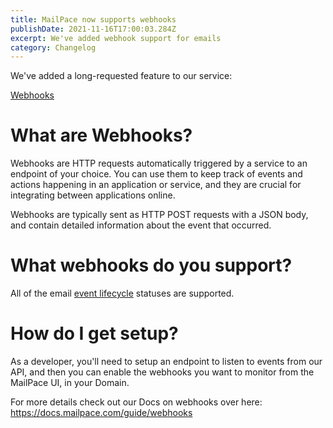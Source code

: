 ```yaml
---
title: MailPace now supports webhooks
publishDate: 2021-11-16T17:00:03.284Z
excerpt: We've added webhook support for emails
category: Changelog
---
```


We've added a long-requested feature to our service: 

[Webhooks](https://en.wikipedia.org/wiki/Webhook)

# What are Webhooks?

Webhooks are HTTP requests automatically triggered by a service to an endpoint of your choice. You can use them to keep track of events and actions happening in an application or service, and they are crucial for integrating between applications online.

Webhooks are typically sent as HTTP POST requests with a JSON body, and contain detailed information about the event that occurred.

# What webhooks do you support?

All of the email [event lifecycle](https://docs.mailpace.com/guide/lifecycle/) statuses are supported. 

# How do I get setup?

As a developer, you'll need to setup an endpoint to listen to events from our API, and then you can enable the webhooks you want to monitor from the MailPace UI, in your Domain.

For more details check out our Docs on webhooks over here: https://docs.mailpace.com/guide/webhooks
